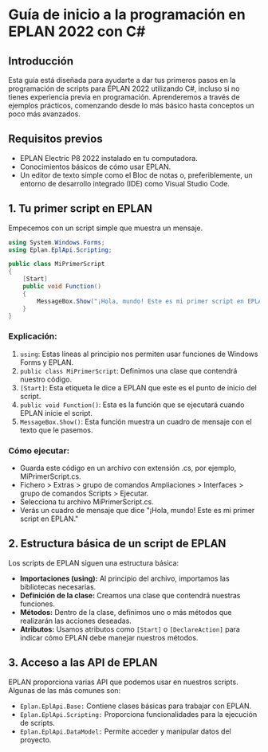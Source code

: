# Guía de inicio a la programación en EPLAN 2022 con C#

## Introducción

Esta guía está diseñada para ayudarte a dar tus primeros pasos en la programación de scripts para EPLAN 2022 utilizando C#, incluso si no tienes experiencia previa en programación. Aprenderemos a través de ejemplos prácticos, comenzando desde lo más básico hasta conceptos un poco más avanzados.

## Requisitos previos

- EPLAN Electric P8 2022 instalado en tu computadora.
- Conocimientos básicos de cómo usar EPLAN.
- Un editor de texto simple como el Bloc de notas o, preferiblemente, un entorno de desarrollo integrado (IDE) como Visual Studio Code.

## 1. Tu primer script en EPLAN

Empecemos con un script simple que muestra un mensaje.

```csharp
using System.Windows.Forms;
using Eplan.EplApi.Scripting;

public class MiPrimerScript
{
    [Start]
    public void Function()
    {
        MessageBox.Show("¡Hola, mundo! Este es mi primer script en EPLAN.");
    }
}
```
### Explicación:

1. `using`: Estas líneas al principio nos permiten usar funciones de Windows Forms y EPLAN.
2. `public class MiPrimerScript`: Definimos una clase que contendrá nuestro código.
3. `[Start]`: Esta etiqueta le dice a EPLAN que este es el punto de inicio del script.
4. `public void Function()`: Esta es la función que se ejecutará cuando EPLAN inicie el script.
5. `MessageBox.Show()`: Esta función muestra un cuadro de mensaje con el texto que le pasemos.

### Cómo ejecutar:

- Guarda este código en un archivo con extensión .cs, por ejemplo, MiPrimerScript.cs.
- Fichero > Extras > grupo de comandos Ampliaciones > Interfaces > grupo de comandos Scripts > Ejecutar.
- Selecciona tu archivo MiPrimerScript.cs.
- Verás un cuadro de mensaje que dice "¡Hola, mundo! Este es mi primer script en EPLAN."

## 2. Estructura básica de un script de EPLAN
Los scripts de EPLAN siguen una estructura básica:

- **Importaciones (using):** Al principio del archivo, importamos las bibliotecas necesarias.
- **Definición de la clase:** Creamos una clase que contendrá nuestras funciones.
- **Métodos:** Dentro de la clase, definimos uno o más métodos que realizarán las acciones deseadas.
- **Atributos:** Usamos atributos como `[Start]` o `[DeclareAction]` para indicar cómo EPLAN debe manejar nuestros métodos.

## 3. Acceso a las API de EPLAN
EPLAN proporciona varias API que podemos usar en nuestros scripts. Algunas de las más comunes son:

- `Eplan.EplApi.Base:` Contiene clases básicas para trabajar con EPLAN.
- `Eplan.EplApi.Scripting:` Proporciona funcionalidades para la ejecución de scripts.
- `Eplan.EplApi.DataModel:` Permite acceder y manipular datos del proyecto.

